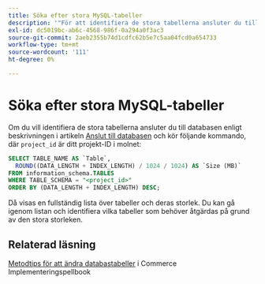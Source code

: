 ```yaml
---
title: Söka efter stora MySQL-tabeller
description: '"För att identifiera de stora tabellerna ansluter du till databasen enligt beskrivningen i artikeln [Anslut till databasen](https://experienceleague.adobe.com/en/docs/commerce-cloud-service/user-guide/configure/service/mysql#connect-to-the-database) och kör följande kommando, där "project_id" är ditt projekt-ID i molnet:"'
exl-id: dc5019bc-ab6c-4568-986f-0a294a0f3ac3
source-git-commit: 2aeb2355b74d1cdfc62b5e7c5aa04fcd0a654733
workflow-type: tm+mt
source-wordcount: '111'
ht-degree: 0%

---
```


# Söka efter stora MySQL-tabeller

Om du vill identifiera de stora tabellerna ansluter du till databasen enligt beskrivningen i artikeln [Anslut till databasen](https://experienceleague.adobe.com/en/docs/commerce-cloud-service/user-guide/configure/service/mysql#connect-to-the-database) och kör följande kommando, där `project_id` är ditt projekt-ID i molnet:

```sql
SELECT TABLE_NAME AS `Table`,
  ROUND((DATA_LENGTH + INDEX_LENGTH) / 1024 / 1024) AS `Size (MB)`
FROM information_schema.TABLES
WHERE TABLE_SCHEMA = "<project_id>"
ORDER BY (DATA_LENGTH + INDEX_LENGTH) DESC;
```

Då visas en fullständig lista över tabeller och deras storlek. Du kan gå igenom listan och identifiera vilka tabeller som behöver åtgärdas på grund av den stora storleken.

## Relaterad läsning

[Metodtips för att ändra databastabeller](https://experienceleague.adobe.com/en/docs/commerce-operations/implementation-playbook/best-practices/development/modifying-core-and-third-party-tables#why-adobe-recommends-avoiding-modifications) i Commerce Implementeringspellbook
